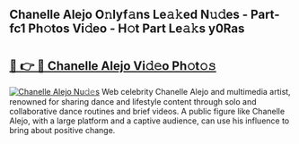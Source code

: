 ## Chanelle Alejo O𝚗lyf𝚊ns Le𝚊𝚔ed N𝚞𝚍es - Part-fc1 Ph𝚘tos Vi𝚍eo - H𝚘t Part Le𝚊𝚔s y0Ras

# <h2><a href="http://hf46cxk.feru.top/?c=Chanelle+Alejo">🔗 👉 🔴 Chanelle Alejo Vi𝚍𝚎o Ph𝚘t𝚘𝚜</a></h2>

[![Chanelle Alejo Nu𝚍𝚎s](https://i.imgur.com/0TWrTi3.gif)](http://hf46cxk.feru.top/?c=Chanelle+Alejo)
Web celebrity Chanelle Alejo and multimedia artist, renowned for sharing dance and lifestyle content through solo and collaborative dance routines and brief videos. A public figure like Chanelle Alejo, with a large platform and a captive audience, can use his influence to bring about positive change. 
